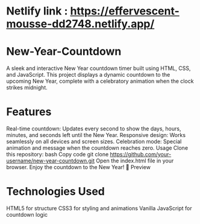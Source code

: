 # Netlify link : https://effervescent-mousse-dd2748.netlify.app/
# New-Year-Countdown
A sleek and interactive New Year countdown timer built using HTML, CSS, and JavaScript. This project displays a dynamic countdown to the upcoming New Year, complete with a celebratory animation when the clock strikes midnight.

# Features
Real-time countdown: Updates every second to show the days, hours, minutes, and seconds left until the New Year.
Responsive design: Works seamlessly on all devices and screen sizes.
Celebration mode: Special animation and message when the countdown reaches zero.
Usage
Clone this repository:
bash
Copy code
git clone https://github.com/your-username/new-year-countdown.git
Open the index.html file in your browser.
Enjoy the countdown to the New Year! 🎊
Preview

# Technologies Used
HTML5 for structure
CSS3 for styling and animations
Vanilla JavaScript for countdown logic
